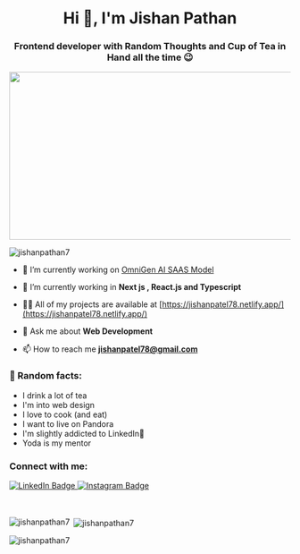 <h1 align="center">Hi 👋, I'm Jishan Pathan</h1>
<h3 align="center">Frontend developer with Random Thoughts and Cup of Tea in Hand all the time 😉</h3>
<div align="center">
  <img src="https://media.giphy.com/media/dWesBcTLavkZuG35MI/giphy.gif" width="600" height="300"/>
</div>
<p align="left"> <img src="https://komarev.com/ghpvc/?username=jishanpathan7&label=Profile%20views&color=0e75b6&style=flat" alt="jishanpathan7" /> </p>

- 🔭 I’m currently working on [OmniGen AI SAAS Model](https://github.com/jishanpathan7/omnigenai-sass)

- 🌱 I’m currently working in **Next js , React.js and Typescript**

- 👨‍💻 All of my projects are available at [https://jishanpatel78.netlify.app/](https://jishanpatel78.netlify.app/)

- 💬 Ask me about **Web Development** 

- 📫 How to reach me **jishanpatel78@gmail.com**

<h3 align="left">🥸 Random facts:</h3>

- I drink a lot of tea
- I'm into web design
- I love to cook (and eat)
- I want to live on Pandora
- I'm slightly addicted to LinkedIn😬
- Yoda is my mentor

<h3 align="left">Connect with me:</h3>
<div id="badges">
  <a href="https://www.linkedin.com/in/jishanpatel7/" target="blank">
    <img src="https://img.shields.io/badge/LinkedIn-blue?style=for-the-badge&logo=linkedin&logoColor=white" alt="LinkedIn Badge"/>
  </a>
  <a href="https://www.instagram.com/shaan4.real/?hl=en" target="blank">
    <img src="https://img.shields.io/badge/Instagram-pink?style=for-the-badge&logo=instagram&logoColor=white" alt="Instagram Badge"/>
  </a>
</div>
</br>
</br>
<p><img align="left" src="https://github-readme-stats.vercel.app/api/top-langs?username=jishanpathan7&show_icons=true&locale=en&layout=compact" alt="jishanpathan7" /></p>

<p>&nbsp;<img align="center" src="https://github-readme-stats.vercel.app/api?username=jishanpathan7&show_icons=true&locale=en" alt="jishanpathan7" /></p>

<p><img align="center" src="https://github-readme-streak-stats.herokuapp.com/?user=jishanpathan7&" alt="jishanpathan7" /></p>
